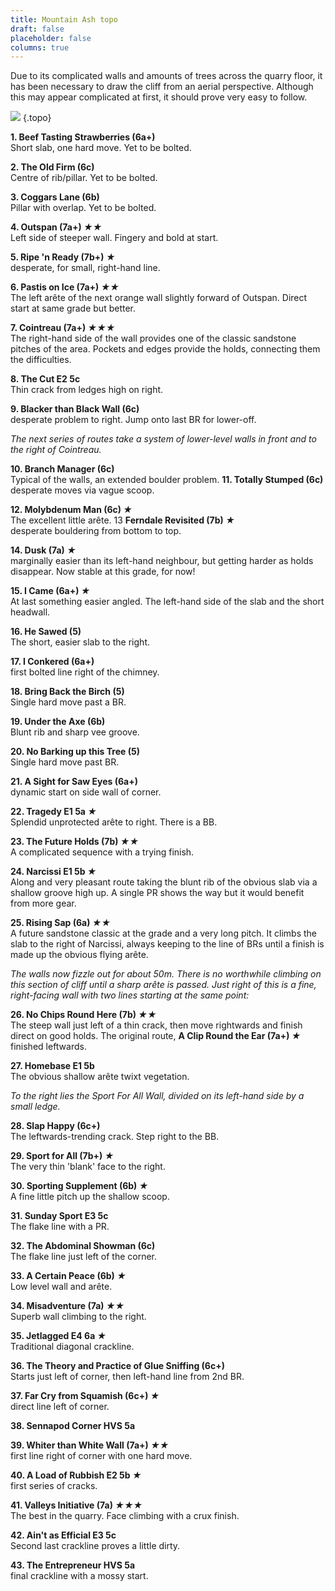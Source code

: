 ```yaml
---
title: Mountain Ash topo
draft: false
placeholder: false
columns: true
---
```


   
Due to its complicated walls and amounts of trees across the quarry floor, it has been necessary to draw the cliff from an aerial perspective. Although this may appear complicated at first, it should prove very easy to follow.

![](/img/south-wales/south-east-sandstone/MTOPO.gif)
{.topo}

**1. Beef Tasting Strawberries (6a+)**  
Short slab, one hard move. Yet to be bolted.

**2. The Old Firm (6c)**  
Centre of rib/pillar. Yet to be bolted.

**3. Coggars Lane (6b)**  
Pillar with overlap. Yet to be bolted.

**4. Outspan (7a+) *★★***  
Left side of steeper wall. Fingery and bold at start.

**5. Ripe 'n Ready (7b+) *★***  
desperate, for small, right-hand line.

**6. Pastis on Ice (7a+) *★★***  
The left arête of the next orange wall slightly forward of Outspan. Direct start at same grade but better.

**7. Cointreau (7a+) *★★★***  
The right-hand side of the wall provides one of the classic sandstone pitches of the area. Pockets and edges provide the holds, connecting them the difficulties.

**8. The Cut E2 5c**  
Thin crack from ledges high on right.

**9. Blacker than Black Wall (6c)**  
desperate problem to right. Jump onto last BR for lower-off.

_The next series of routes take a system of lower-level walls in front and to the right of Cointreau._

**10. Branch Manager (6c)**  
Typical of the walls, an extended boulder problem. **11. Totally Stumped (6c)**  
desperate moves via vague scoop.

**12. Molybdenum Man (6c) *★***  
The excellent little arête. 13 **Ferndale Revisited (7b) *★***  
desperate bouldering from bottom to top.

**14. Dusk (7a) *★***  
marginally easier than its left-hand neighbour, but getting harder as holds disappear. Now stable at this grade, for now!

**15. I Came (6a+) *★***  
At last something easier angled. The left-hand side of the slab and the short headwall.

**16. He Sawed (5)**  
The short, easier slab to the right.

**17. I Conkered (6a+)**  
first bolted line right of the chimney.

**18. Bring Back the Birch (5)**  
Single hard move past a BR.

**19. Under the Axe (6b)**  
Blunt rib and sharp vee groove.

**20. No Barking up this Tree (5)**  
Single hard move past BR.

**21. A Sight for Saw Eyes (6a+)**  
dynamic start on side wall of corner.

**22. Tragedy E1 5a *★***  
Splendid unprotected arête to right. There is a BB.

**23. The Future Holds (7b) *★★***  
A complicated sequence with a trying finish.

**24. Narcissi E1 5b *★***  
Along and very pleasant route taking the blunt rib of the obvious slab via a shallow groove high up. A single PR shows the way but it would benefit from more gear.

**25. Rising Sap (6a) *★★***  
A future sandstone classic at the grade and a very long pitch. It climbs the slab to the right of Narcissi, always keeping to the line of BRs until a finish is made up the obvious flying arête.

_The walls now fizzle out for about 50m. There is no worthwhile climbing on this section of cliff until a sharp arête is passed. Just right of this is a fine, right-facing wall with two lines starting at the same point:_

**26. No Chips Round Here (7b) *★★***  
The steep wall just left of a thin crack, then move rightwards and finish direct on good holds. The original route, **A Clip Round the Ear (7a+) *★***  
finished leftwards.

**27. Homebase E1 5b**  
The obvious shallow arête twixt vegetation.

_To the right lies the Sport For All Wall, divided on its left-hand side by a small ledge._

**28. Slap Happy (6c+)**  
The leftwards-trending crack. Step right to the BB.

**29. Sport for All (7b+) *★***  
The very thin 'blank' face to the right.

**30. Sporting Supplement (6b) *★***  
A fine little pitch up the shallow scoop.

**31. Sunday Sport E3 5c**  
The flake line with a PR.

**32. The Abdominal Showman (6c)**  
The flake line just left of the corner.

**33. A Certain Peace (6b) *★***  
Low level wall and arête.

**34. Misadventure (7a) *★★***  
Superb wall climbing to the right.

**35. Jetlagged E4 6a *★***  
Traditional diagonal crackline.

**36. The Theory and Practice of Glue Sniffing (6c+)**  
Starts just left of corner, then left-hand line from 2nd BR.

**37. Far Cry from Squamish (6c+) *★***  
direct line left of corner.

**38. Sennapod Corner HVS 5a**

**39. Whiter than White Wall (7a+) *★★***  
first line right of corner with one hard move.

**40. A Load of Rubbish E2 5b *★***  
first series of cracks.

**41. Valleys Initiative (7a) *★★★***  
The best in the quarry. Face climbing with a crux finish.

**42. Ain't as Efficial E3 5c**  
Second last crackline proves a little dirty.

**43. The Entrepreneur HVS 5a**  
final crackline with a mossy start.